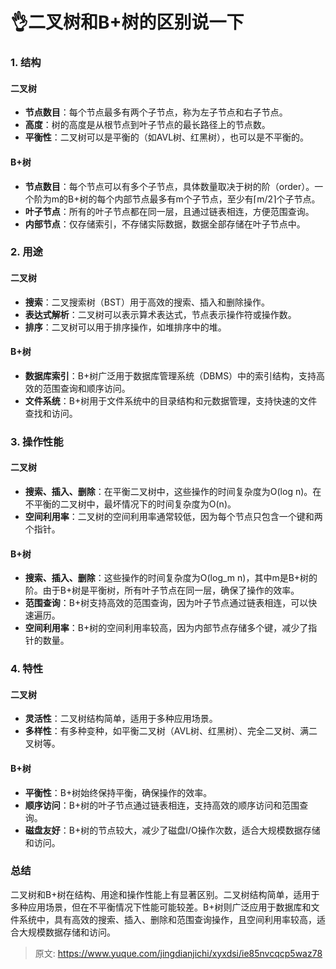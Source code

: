 # 👌二叉树和B+树的区别说一下

### 1. 结构
#### 二叉树
+ **节点数目**：每个节点最多有两个子节点，称为左子节点和右子节点。
+ **高度**：树的高度是从根节点到叶子节点的最长路径上的节点数。
+ **平衡性**：二叉树可以是平衡的（如AVL树、红黑树），也可以是不平衡的。

#### B+树
+ **节点数目**：每个节点可以有多个子节点，具体数量取决于树的阶（order）。一个阶为m的B+树的每个内部节点最多有m个子节点，至少有⌈m/2⌉个子节点。
+ **叶子节点**：所有的叶子节点都在同一层，且通过链表相连，方便范围查询。
+ **内部节点**：仅存储索引，不存储实际数据，数据全部存储在叶子节点中。

### 2. 用途
#### 二叉树
+ **搜索**：二叉搜索树（BST）用于高效的搜索、插入和删除操作。
+ **表达式解析**：二叉树可以表示算术表达式，节点表示操作符或操作数。
+ **排序**：二叉树可以用于排序操作，如堆排序中的堆。

#### B+树
+ **数据库索引**：B+树广泛用于数据库管理系统（DBMS）中的索引结构，支持高效的范围查询和顺序访问。
+ **文件系统**：B+树用于文件系统中的目录结构和元数据管理，支持快速的文件查找和访问。

### 3. 操作性能
#### 二叉树
+ **搜索、插入、删除**：在平衡二叉树中，这些操作的时间复杂度为O(log n)。在不平衡的二叉树中，最坏情况下的时间复杂度为O(n)。
+ **空间利用率**：二叉树的空间利用率通常较低，因为每个节点只包含一个键和两个指针。

#### B+树
+ **搜索、插入、删除**：这些操作的时间复杂度为O(log_m n)，其中m是B+树的阶。由于B+树是平衡树，所有叶子节点在同一层，确保了操作的效率。
+ **范围查询**：B+树支持高效的范围查询，因为叶子节点通过链表相连，可以快速遍历。
+ **空间利用率**：B+树的空间利用率较高，因为内部节点存储多个键，减少了指针的数量。

### 4. 特性
#### 二叉树
+ **灵活性**：二叉树结构简单，适用于多种应用场景。
+ **多样性**：有多种变种，如平衡二叉树（AVL树、红黑树）、完全二叉树、满二叉树等。

#### B+树
+ **平衡性**：B+树始终保持平衡，确保操作的效率。
+ **顺序访问**：B+树的叶子节点通过链表相连，支持高效的顺序访问和范围查询。
+ **磁盘友好**：B+树的节点较大，减少了磁盘I/O操作次数，适合大规模数据存储和访问。

### 总结
二叉树和B+树在结构、用途和操作性能上有显著区别。二叉树结构简单，适用于多种应用场景，但在不平衡情况下性能可能较差。B+树则广泛应用于数据库和文件系统中，具有高效的搜索、插入、删除和范围查询操作，且空间利用率较高，适合大规模数据存储和访问。



> 原文: <https://www.yuque.com/jingdianjichi/xyxdsi/ie85nvcqcp5waz78>